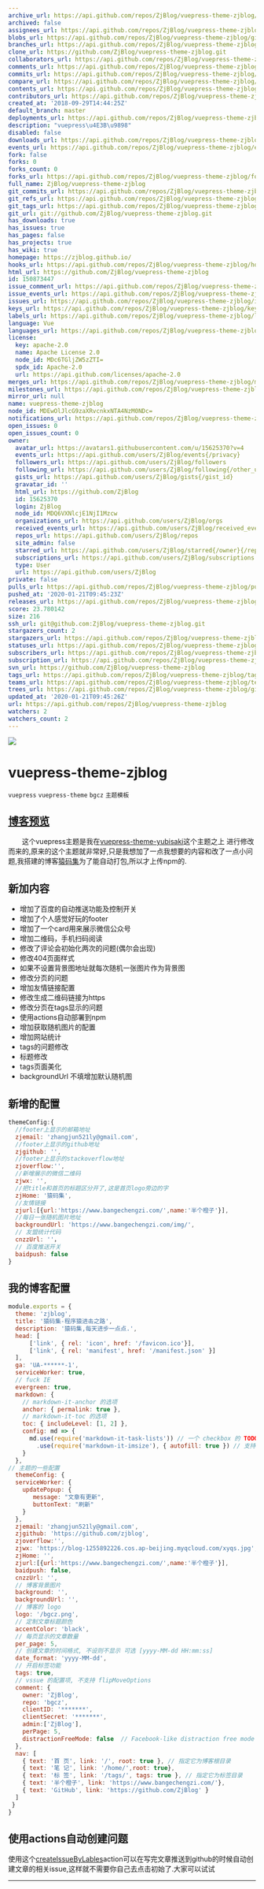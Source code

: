```yaml
---
archive_url: https://api.github.com/repos/ZjBlog/vuepress-theme-zjblog/{archive_format}{/ref}
archived: false
assignees_url: https://api.github.com/repos/ZjBlog/vuepress-theme-zjblog/assignees{/user}
blobs_url: https://api.github.com/repos/ZjBlog/vuepress-theme-zjblog/git/blobs{/sha}
branches_url: https://api.github.com/repos/ZjBlog/vuepress-theme-zjblog/branches{/branch}
clone_url: https://github.com/ZjBlog/vuepress-theme-zjblog.git
collaborators_url: https://api.github.com/repos/ZjBlog/vuepress-theme-zjblog/collaborators{/collaborator}
comments_url: https://api.github.com/repos/ZjBlog/vuepress-theme-zjblog/comments{/number}
commits_url: https://api.github.com/repos/ZjBlog/vuepress-theme-zjblog/commits{/sha}
compare_url: https://api.github.com/repos/ZjBlog/vuepress-theme-zjblog/compare/{base}...{head}
contents_url: https://api.github.com/repos/ZjBlog/vuepress-theme-zjblog/contents/{+path}
contributors_url: https://api.github.com/repos/ZjBlog/vuepress-theme-zjblog/contributors
created_at: '2018-09-29T14:44:25Z'
default_branch: master
deployments_url: https://api.github.com/repos/ZjBlog/vuepress-theme-zjblog/deployments
description: "vuepress\u4E3B\u9898"
disabled: false
downloads_url: https://api.github.com/repos/ZjBlog/vuepress-theme-zjblog/downloads
events_url: https://api.github.com/repos/ZjBlog/vuepress-theme-zjblog/events
fork: false
forks: 0
forks_count: 0
forks_url: https://api.github.com/repos/ZjBlog/vuepress-theme-zjblog/forks
full_name: ZjBlog/vuepress-theme-zjblog
git_commits_url: https://api.github.com/repos/ZjBlog/vuepress-theme-zjblog/git/commits{/sha}
git_refs_url: https://api.github.com/repos/ZjBlog/vuepress-theme-zjblog/git/refs{/sha}
git_tags_url: https://api.github.com/repos/ZjBlog/vuepress-theme-zjblog/git/tags{/sha}
git_url: git://github.com/ZjBlog/vuepress-theme-zjblog.git
has_downloads: true
has_issues: true
has_pages: false
has_projects: true
has_wiki: true
homepage: https://zjblog.github.io/
hooks_url: https://api.github.com/repos/ZjBlog/vuepress-theme-zjblog/hooks
html_url: https://github.com/ZjBlog/vuepress-theme-zjblog
id: 150873447
issue_comment_url: https://api.github.com/repos/ZjBlog/vuepress-theme-zjblog/issues/comments{/number}
issue_events_url: https://api.github.com/repos/ZjBlog/vuepress-theme-zjblog/issues/events{/number}
issues_url: https://api.github.com/repos/ZjBlog/vuepress-theme-zjblog/issues{/number}
keys_url: https://api.github.com/repos/ZjBlog/vuepress-theme-zjblog/keys{/key_id}
labels_url: https://api.github.com/repos/ZjBlog/vuepress-theme-zjblog/labels{/name}
language: Vue
languages_url: https://api.github.com/repos/ZjBlog/vuepress-theme-zjblog/languages
license:
  key: apache-2.0
  name: Apache License 2.0
  node_id: MDc6TGljZW5zZTI=
  spdx_id: Apache-2.0
  url: https://api.github.com/licenses/apache-2.0
merges_url: https://api.github.com/repos/ZjBlog/vuepress-theme-zjblog/merges
milestones_url: https://api.github.com/repos/ZjBlog/vuepress-theme-zjblog/milestones{/number}
mirror_url: null
name: vuepress-theme-zjblog
node_id: MDEwOlJlcG9zaXRvcnkxNTA4NzM0NDc=
notifications_url: https://api.github.com/repos/ZjBlog/vuepress-theme-zjblog/notifications{?since,all,participating}
open_issues: 0
open_issues_count: 0
owner:
  avatar_url: https://avatars1.githubusercontent.com/u/15625370?v=4
  events_url: https://api.github.com/users/ZjBlog/events{/privacy}
  followers_url: https://api.github.com/users/ZjBlog/followers
  following_url: https://api.github.com/users/ZjBlog/following{/other_user}
  gists_url: https://api.github.com/users/ZjBlog/gists{/gist_id}
  gravatar_id: ''
  html_url: https://github.com/ZjBlog
  id: 15625370
  login: ZjBlog
  node_id: MDQ6VXNlcjE1NjI1Mzcw
  organizations_url: https://api.github.com/users/ZjBlog/orgs
  received_events_url: https://api.github.com/users/ZjBlog/received_events
  repos_url: https://api.github.com/users/ZjBlog/repos
  site_admin: false
  starred_url: https://api.github.com/users/ZjBlog/starred{/owner}{/repo}
  subscriptions_url: https://api.github.com/users/ZjBlog/subscriptions
  type: User
  url: https://api.github.com/users/ZjBlog
private: false
pulls_url: https://api.github.com/repos/ZjBlog/vuepress-theme-zjblog/pulls{/number}
pushed_at: '2020-01-21T09:45:23Z'
releases_url: https://api.github.com/repos/ZjBlog/vuepress-theme-zjblog/releases{/id}
score: 23.780142
size: 216
ssh_url: git@github.com:ZjBlog/vuepress-theme-zjblog.git
stargazers_count: 2
stargazers_url: https://api.github.com/repos/ZjBlog/vuepress-theme-zjblog/stargazers
statuses_url: https://api.github.com/repos/ZjBlog/vuepress-theme-zjblog/statuses/{sha}
subscribers_url: https://api.github.com/repos/ZjBlog/vuepress-theme-zjblog/subscribers
subscription_url: https://api.github.com/repos/ZjBlog/vuepress-theme-zjblog/subscription
svn_url: https://github.com/ZjBlog/vuepress-theme-zjblog
tags_url: https://api.github.com/repos/ZjBlog/vuepress-theme-zjblog/tags
teams_url: https://api.github.com/repos/ZjBlog/vuepress-theme-zjblog/teams
trees_url: https://api.github.com/repos/ZjBlog/vuepress-theme-zjblog/git/trees{/sha}
updated_at: '2020-01-21T09:45:26Z'
url: https://api.github.com/repos/ZjBlog/vuepress-theme-zjblog
watchers: 2
watchers_count: 2
---
```


  ![](https://github.com/ZjBlog/vuepress-theme-zjblog/workflows/npm/badge.svg)
# vuepress-theme-zjblog
`vuepress` `vuepress-theme` `bgcz` `主题模板`
## [博客预览][blog]
&ensp;&ensp;&ensp;&ensp;这个vuepress主题是我在[vuepress-theme-yubisaki][origin]这个主题之上
进行修改而来的,原来的这个主题就非常好,只是我想加了一点我想要的内容和改了一点小问题,我搭建的博客[猿码集][blog]为了能自动打包,所以才上传npm的.
## 新加内容
* 增加了百度的自动推送功能及控制开关
* 增加了个人感觉好玩的footer
* 增加了一个card用来展示微信公众号
* 增加二维码，手机扫码阅读
* 修改了评论会初始化两次的问题(偶尔会出现)
* 修改404页面样式
* 如果不设置背景图地址就每次随机一张图片作为背景图
* 修改分页的问题
* 增加友情链接配置
* 修改生成二维码链接为https
* 修改分页在tags显示的问题
* 使用actions自动部署到npm
* 增加获取随机图片的配置
* 增加网站统计
* tags的问题修改
* 标题修改
* tags页面美化
* backgroundUrl 不填增加默认随机图
## 新增的配置
```js
themeConfig:{
  //footer上显示的邮箱地址
  zjemail: 'zhangjun521ly@gmail.com',
  //footer上显示的github地址
  zjgithub: '',
  //footer上显示的stackoverflow地址
  zjoverflow:'',
  //新增展示的微信二维码
  zjwx: '',
  //把title和首页的标题区分开了,这是首页logo旁边的字
  zjHome: '猿码集',
  //友情链接
  zjurl:[{url:'https://www.bangechengzi.com/',name:'半个橙子'}],
  //每日一张随机图片地址
  backgroundUrl: 'https://www.bangechengzi.com/img/',
  // 友盟统计代码
  cnzzUrl: ''，
  // 百度推送开关
  baidpush: false
}
```

## 我的博客配置
``` js
module.exports = {
  theme: 'zjblog',
  title: '猿码集-程序猿进击之路',
  description: '猿码集,每天进步一点点.',
  head: [
      ['link', { rel: 'icon', href: '/favicon.ico'}],
      ['link', { rel: 'manifest', href: '/manifest.json' }]
  ],
  ga: 'UA-******-1',
  serviceWorker: true,
  // fuck IE
  evergreen: true,
  markdown: {
    // markdown-it-anchor 的选项
    anchor: { permalink: true },
    // markdown-it-toc 的选项
    toc: { includeLevel: [1, 2] },
    config: md => {
      md.use(require('markdown-it-task-lists')) // 一个 checkbox 的 TODO List 插件
        .use(require('markdown-it-imsize'), { autofill: true }) // 支持自定义 md 图片大小 ![](http://test.png =200x200)
    }
  },
// 主题的一些配置
  themeConfig: {
  serviceWorker: {
    updatePopup: { 
       message: "文章有更新", 
       buttonText: "刷新" 
    }
  },
  zjemail: 'zhangjun521ly@gmail.com',
  zjgithub: 'https://github.com/zjblog',
  zjoverflow:'',
  zjwx: 'https://blog-1255892226.cos.ap-beijing.myqcloud.com/xyqs.jpg',
  zjHome: '',
  zjurl:[{url:'https://www.bangechengzi.com/',name:'半个橙子'}],
  baidpush: false,
  cnzzUrl: '',
  // 博客背景图片
  background: '',
  backgroundUrl: '',
  // 博客的 logo
  logo: '/bgcz.png',
  // 定制文章标题颜色
  accentColor: 'black',
  // 每页显示的文章数量
  per_page: 5,
  // 创建文章的时间格式, 不设则不显示 可选 [yyyy-MM-dd HH:mm:ss]
  date_format: 'yyyy-MM-dd',
  // 开启标签功能
  tags: true,
  // vssue 的配置项, 不支持 flipMoveOptions
  comment: {
    owner: 'ZjBlog',
    repo: 'bgcz',
    clientID: '*******',
    clientSecret: '*******',
    admin:['ZjBlog'],
    perPage: 5,
    distractionFreeMode: false  // Facebook-like distraction free mode
  },
  nav: [
    { text: '首 页', link: '/', root: true }, // 指定它为博客根目录
    { text: '笔 记', link: '/home/',root: true},
    { text: '标 签', link: '/tags/', tags: true }, // 指定它为标签目录
    { text: '半个橙子', link: 'https://www.bangechengzi.com/'},
    { text: 'GitHub', link: 'https://github.com/ZjBlog' }
  ]
 }
}
```
## 使用actions自动创建问题
使用这个[createIssueByLables][actions]action可以在写完文章推送到github的时候自动创建文章的相关issue,这样就不需要你自己去点击初始了.大家可以试试



----------------------------------
[blog]:https://bgcz.github.io/ "博客地址"
[origin]:https://github.com/Yubisaki/vuepress-theme-yubisaki "原主题"
[actions]:https://github.com/marketplace/actions/createissuebylables "actions"
